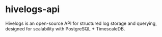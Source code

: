 # hivelogs-api
Hivelogs is an open-source API for structured log storage and querying, designed for scalability with PostgreSQL + TimescaleDB.
